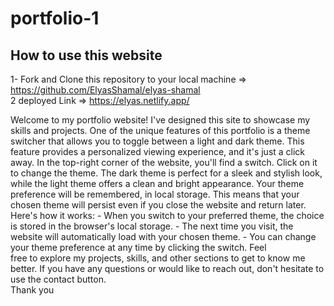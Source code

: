# portfolio-1

## How to use this website  
1- Fork and Clone this repository to your local machine => https://github.com/ElyasShamal/elyas-shamal   
2  deployed Link => https://elyas.netlify.app/

 Welcome to my portfolio website! I've designed this site to showcase my skills and projects. One of the unique features of this portfolio
 is a theme switcher that allows you to toggle between a light and dark theme. This feature provides a personalized viewing experience, and 
 it's just a click away. In the top-right corner of the website, you'll find a switch. Click on it to change the theme. The dark theme is
 perfect for a sleek and stylish look, while the light theme offers a clean and bright appearance. Your theme preference will be remembered,
 in local storage. This means that your chosen theme will persist even if you close the website and return later. Here's how it
 works: - When you switch to your preferred theme, the choice is stored in the browser's local storage. - The next time you visit, the
 website will automatically load with your chosen theme. - You can change your theme preference at any time by clicking the switch. Feel           
 free to explore my projects, skills, and other sections to get to know me better. If you have any questions or would like to reach out, don't
 hesitate to use the contact button.   
 Thank you
